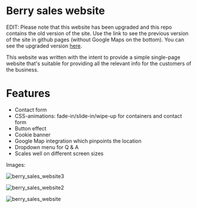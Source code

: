 # Berry sales website
EDIT: Please note that this website has been upgraded and this repo contains the old version of the site. Use the link to see the previous version of the site in github pages (without Google Maps on the bottom). You can see the upgraded version [here](https://laatumarjat.fi).

This website was written with the intent to provide a simple single-page website that's suitable for providing all the relevant info for the customers of the business.

# Features

* Contact form
* CSS-animations: fade-in/slide-in/wipe-up for containers and contact form
* Button effect
* Cookie banner
* Google Map integration which pinpoints the location
* Dropdown menu for Q & A
* Scales well on different screen sizes

Images:

![berry_sales_website3](https://github.com/user-attachments/assets/a9f06512-e3fc-4afa-9adc-9330db5a5f54)

![berry_sales_website2](https://github.com/user-attachments/assets/2cdd3635-7ac7-4f0b-a8f6-e011b548c8e9)

![berry_sales_website](https://github.com/user-attachments/assets/2a629e51-3a7d-49d8-8672-60ec2f359b06)

